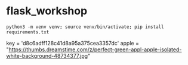 # flask_workshop
`python3 -m venv venv; source venv/bin/activate; pip install requirements.txt`

key = 'd8c6adff128c41d8a95a375cea3357dc'
apple = "https://thumbs.dreamstime.com/z/perfect-green-appl-apple-isolated-white-background-48734377.jpg"
